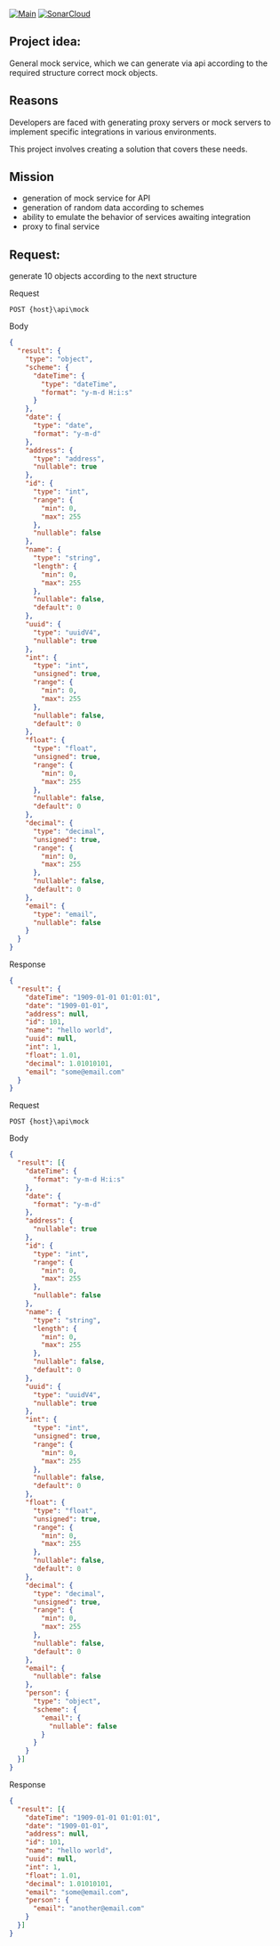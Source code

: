 [![Main](https://github.com/jaddek/proxymock/actions/workflows/main.yaml/badge.svg?branch=main)](https://github.com/jaddek/proxymock/actions/workflows/main.yaml)
[![SonarCloud](https://github.com/jaddek/proxymock/actions/workflows/sonarcube.yaml/badge.svg)](https://github.com/jaddek/proxymock/actions/workflows/sonarcube.yaml)
## Project idea:

General mock service,
which we can generate via api according to the required structure correct mock objects.

## Reasons

Developers are faced with generating proxy servers or mock servers to implement specific integrations in various environments.

This project involves creating a solution that covers these needs.

## Mission

- generation of mock service for API
- generation of random data according to schemes
- ability to emulate the behavior of services awaiting integration
- proxy to final service

## Request:
generate 10 objects according to the next structure

Request
```http request
POST {host}\api\mock
```
Body

```json
{
  "result": {
    "type": "object",
    "scheme": {
      "dateTime": {
        "type": "dateTime",
        "format": "y-m-d H:i:s"
      }
    },
    "date": {
      "type": "date",
      "format": "y-m-d"
    },
    "address": {
      "type": "address",
      "nullable": true
    },
    "id": {
      "type": "int",
      "range": {
        "min": 0,
        "max": 255
      },
      "nullable": false
    },
    "name": {
      "type": "string",
      "length": {
        "min": 0,
        "max": 255
      },
      "nullable": false,
      "default": 0
    },
    "uuid": {
      "type": "uuidV4",
      "nullable": true
    },
    "int": {
      "type": "int",
      "unsigned": true,
      "range": {
        "min": 0,
        "max": 255
      },
      "nullable": false,
      "default": 0
    },
    "float": {
      "type": "float",
      "unsigned": true,
      "range": {
        "min": 0,
        "max": 255
      },
      "nullable": false,
      "default": 0
    },
    "decimal": {
      "type": "decimal",
      "unsigned": true,
      "range": {
        "min": 0,
        "max": 255
      },
      "nullable": false,
      "default": 0
    },
    "email": {
      "type": "email",
      "nullable": false
    }
  }
}
```
Response
```json
{
  "result": {
    "dateTime": "1909-01-01 01:01:01",
    "date": "1909-01-01", 
    "address": null,
    "id": 101,
    "name": "hello world",
    "uuid": null,
    "int": 1,
    "float": 1.01,
    "decimal": 1.01010101,
    "email": "some@email.com"
  }
}

```

Request
```http request
POST {host}\api\mock
```
Body

```json
{
  "result": [{
    "dateTime": {
      "format": "y-m-d H:i:s"
    },
    "date": {
      "format": "y-m-d"
    },
    "address": {
      "nullable": true
    },
    "id": {
      "type": "int",
      "range": {
        "min": 0,
        "max": 255
      },
      "nullable": false
    },
    "name": {
      "type": "string",
      "length": {
        "min": 0,
        "max": 255
      },
      "nullable": false,
      "default": 0
    },
    "uuid": {
      "type": "uuidV4",
      "nullable": true
    },
    "int": {
      "type": "int",
      "unsigned": true,
      "range": {
        "min": 0,
        "max": 255
      },
      "nullable": false,
      "default": 0
    },
    "float": {
      "type": "float",
      "unsigned": true,
      "range": {
        "min": 0,
        "max": 255
      },
      "nullable": false,
      "default": 0
    },
    "decimal": {
      "type": "decimal",
      "unsigned": true,
      "range": {
        "min": 0,
        "max": 255
      },
      "nullable": false,
      "default": 0
    },
    "email": {
      "nullable": false
    },
    "person": {
      "type": "object",
      "scheme": {
        "email": {
          "nullable": false
        }
      }
    }
  }]
}
```
Response
```json
{
  "result": [{
    "dateTime": "1909-01-01 01:01:01",
    "date": "1909-01-01", 
    "address": null,
    "id": 101,
    "name": "hello world",
    "uuid": null,
    "int": 1,
    "float": 1.01,
    "decimal": 1.01010101,
    "email": "some@email.com",
    "person": {
      "email": "another@email.com"
    }
  }]
}

```
